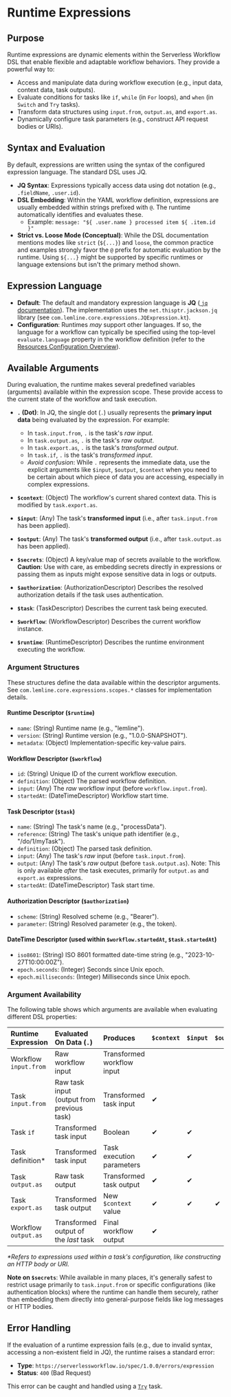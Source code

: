 # Runtime Expressions

## Purpose

Runtime expressions are dynamic elements within the Serverless Workflow DSL that enable flexible and adaptable workflow
behaviors. They provide a powerful way to:

* Access and manipulate data during workflow execution (e.g., input data, context data, task outputs).
* Evaluate conditions for tasks like `if`, `while` (in `For` loops), and `when` (in `Switch` and `Try` tasks).
* Transform data structures using `input.from`, `output.as`, and `export.as`.
* Dynamically configure task parameters (e.g., construct API request bodies or URIs).

## Syntax and Evaluation

By default, expressions are written using the syntax of the configured expression language. The standard DSL uses JQ.

* **JQ Syntax**: Expressions typically access data using dot notation (e.g., `.fieldName`, `.user.id`).
* **DSL Embedding**: Within the YAML workflow definition, expressions are usually embedded within strings prefixed with
  `@`. The runtime automatically identifies and evaluates these.
    * Example: `message: "${ .user.name } processed item ${ .item.id }"`
* **Strict vs. Loose Mode (Conceptual)**: While the DSL documentation mentions modes like `strict` (`${...}`) and
  `loose`, the common practice and examples strongly favor the `@` prefix for automatic evaluation by the runtime. Using
  `${...}` might be supported by specific runtimes or language extensions but isn't the primary method shown.

## Expression Language

* **Default**: The default and mandatory expression language is **JQ** ([
  `jq` documentation](https://jqlang.github.io/jq/)). The implementation uses the `net.thisptr.jackson.jq` library (see
  `com.lemline.core.expressions.JQExpression.kt`).
* **Configuration**: Runtimes *may* support other languages. If so, the language for a workflow can typically be
  specified using the top-level `evaluate.language` property in the workflow definition (refer to the
  [Resources Configuration Overview](dsl-resources-configuration-overview.md)).

## Available Arguments

During evaluation, the runtime makes several predefined variables (arguments) available within the expression scope.
These provide access to the current state of the workflow and task execution.

* **`.` (Dot)**: In JQ, the single dot (`.`) usually represents the **primary input data** being evaluated by the
  expression. For example:
    * In `task.input.from`, `.` is the task's *raw input*.
    * In `task.output.as`, `.` is the task's *raw output*.
    * In `task.export.as`, `.` is the task's *transformed output*.
    * In `task.if`, `.` is the task's *transformed input*.
    * *Avoid confusion*: While `.` represents the immediate data, use the explicit arguments like `$input`, `$output`,
      `$context` when you need to be certain about which piece of data you are accessing, especially in complex
      expressions.

* **`$context`**: (Object) The workflow's current shared context data. This is modified by `task.export.as`.
* **`$input`**: (Any) The task's **transformed input** (i.e., after `task.input.from` has been applied).
* **`$output`**: (Any) The task's **transformed output** (i.e., after `task.output.as` has been applied).
* **`$secrets`**: (Object) A key/value map of secrets available to the workflow. **Caution**: Use with care, as
  embedding secrets directly in expressions or passing them as inputs might expose sensitive data in logs or outputs.
* **`$authorization`**: (AuthorizationDescriptor) Describes the resolved authorization details if the task uses
  authentication.
* **`$task`**: (TaskDescriptor) Describes the current task being executed.
* **`$workflow`**: (WorkflowDescriptor) Describes the current workflow instance.
* **`$runtime`**: (RuntimeDescriptor) Describes the runtime environment executing the workflow.

### Argument Structures

These structures define the data available within the descriptor arguments. See `com.lemline.core.expressions.scopes.*`
classes for implementation details.

#### Runtime Descriptor (`$runtime`)

* `name`: (String) Runtime name (e.g., "lemline").
* `version`: (String) Runtime version (e.g., "1.0.0-SNAPSHOT").
* `metadata`: (Object) Implementation-specific key-value pairs.

#### Workflow Descriptor (`$workflow`)

* `id`: (String) Unique ID of the current workflow execution.
* `definition`: (Object) The parsed workflow definition.
* `input`: (Any) The *raw* workflow input (before `workflow.input.from`).
* `startedAt`: (DateTimeDescriptor) Workflow start time.

#### Task Descriptor (`$task`)

* `name`: (String) The task's name (e.g., "processData").
* `reference`: (String) The task's unique path identifier (e.g., "/do/1/myTask").
* `definition`: (Object) The parsed task definition.
* `input`: (Any) The task's *raw* input (before `task.input.from`).
* `output`: (Any) The task's *raw* output (before `task.output.as`). Note: This is only available *after* the task
  executes, primarily for `output.as` and `export.as` expressions.
* `startedAt`: (DateTimeDescriptor) Task start time.

#### Authorization Descriptor (`$authorization`)

* `scheme`: (String) Resolved scheme (e.g., "Bearer").
* `parameter`: (String) Resolved parameter (e.g., the token).

#### DateTime Descriptor (used within `$workflow.startedAt`, `$task.startedAt`)

* `iso8601`: (String) ISO 8601 formatted date-time string (e.g., "2023-10-27T10:00:00Z").
* `epoch.seconds`: (Integer) Seconds since Unix epoch.
* `epoch.milliseconds`: (Integer) Milliseconds since Unix epoch.

### Argument Availability

The following table shows which arguments are available when evaluating different DSL properties:

| Runtime Expression    | Evaluated On Data (`.`)                    | Produces                   | `$context` | `$input` | `$output` | `$secrets` | `$task` | `$workflow` | `$runtime` | `$authorization` |
|:----------------------|:-------------------------------------------|:---------------------------|:-----------|:---------|:----------|:-----------|:--------|:------------|:-----------|:-----------------|
| Workflow `input.from` | Raw workflow input                         | Transformed workflow input |            |          |           | ✔          |         | ✔           | ✔          |                  |
| Task `input.from`     | Raw task input (output from previous task) | Transformed task input     | ✔          |          |           | ✔          | ✔       | ✔           | ✔          |                  |
| Task `if`             | Transformed task input                     | Boolean                    | ✔          | ✔        |           | ✔          | ✔       | ✔           | ✔          |                  |
| Task definition\*     | Transformed task input                     | Task execution parameters  | ✔          | ✔        |           | ✔          | ✔       | ✔           | ✔          | ✔                |
| Task `output.as`      | Raw task output                            | Transformed task output    | ✔          | ✔        |           | ✔          | ✔       | ✔           | ✔          | ✔                |
| Task `export.as`      | Transformed task output                    | New `$context` value       | ✔          | ✔        | ✔         | ✔          | ✔       | ✔           | ✔          | ✔                |
| Workflow `output.as`  | Transformed output of the *last* task      | Final workflow output      | ✔          |          |           | ✔          |         | ✔           | ✔          |                  |

*\*Refers to expressions used *within* a task's configuration, like constructing an HTTP body or URI.*

**Note on `$secrets`**: While available in many places, it's generally safest to restrict usage primarily to
`task.input.from` or specific configurations (like authentication blocks) where the runtime can handle them securely,
rather than embedding them directly into general-purpose fields like log messages or HTTP bodies.

## Error Handling

If the evaluation of a runtime expression fails (e.g., due to invalid syntax, accessing a non-existent field in JQ), the
runtime raises a standard error:

* **Type**: `https://serverlessworkflow.io/spec/1.0.0/errors/expression`
* **Status**: `400` (Bad Request)

This error can be caught and handled using a [`Try`](dsl-task-try.md) task. 